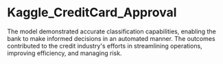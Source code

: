 # Kaggle_CreditCard_Approval
 The model demonstrated accurate classification capabilities, enabling the bank to  make informed decisions in an automated manner.
 The outcomes contributed to the credit industry's efforts in streamlining  operations, improving efficiency, and managing risk.
